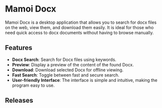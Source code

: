 # Mamoi Docx

Mamoi Docx is a desktop application that allows you to search for docx files on the web, view them, and download them easily. It is ideal for those who need quick access to docx documents without having to browse manually.

## Features

- **Docx Search**: Search for Docx files using keywords.
- **Preview**: Display a preview of the content of the found Docx.
- **Download**: Download selected Docx for offline viewing.
- **Fast Search**: Toggle between fast and secure search.
- **User-friendly Interface**: The interface is simple and intuitive, making the program easy to use.

## Releases

